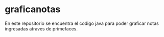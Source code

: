 # graficanotas
En este repositorio se encuentra el codigo java para poder graficar notas ingresadas atraves de primefaces.
